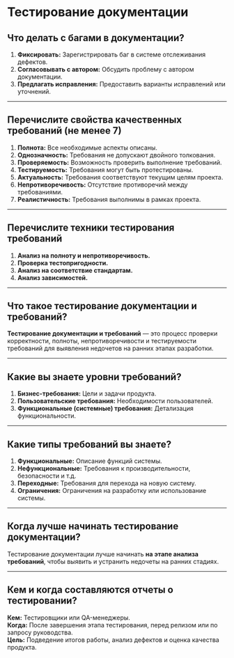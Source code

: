 # Тестирование документации

## Что делать с багами в документации?
1. **Фиксировать:** Зарегистрировать баг в системе отслеживания дефектов.
2. **Согласовывать с автором:** Обсудить проблему с автором документации.
3. **Предлагать исправления:** Предоставить варианты исправлений или уточнений.

---

## Перечислите свойства качественных требований (не менее 7)
1. **Полнота:** Все необходимые аспекты описаны.
2. **Однозначность:** Требования не допускают двойного толкования.
3. **Проверяемость:** Возможность проверить выполнение требований.
4. **Тестируемость:** Требования могут быть протестированы.
5. **Актуальность:** Требования соответствуют текущим целям проекта.
6. **Непротиворечивость:** Отсутствие противоречий между требованиями.
7. **Реалистичность:** Требования выполнимы в рамках проекта.

---

## Перечислите техники тестирования требований
1. **Анализ на полноту и непротиворечивость.**
2. **Проверка тестопригодности.**
3. **Анализ на соответствие стандартам.**
4. **Анализ зависимостей.**

---

## Что такое тестирование документации и требований?
**Тестирование документации и требований** — это процесс проверки корректности, полноты, непротиворечивости и тестируемости требований для выявления недочетов на ранних этапах разработки.

---

## Какие вы знаете уровни требований?
1. **Бизнес-требования:** Цели и задачи продукта.
2. **Пользовательские требования:** Необходимости пользователей.
3. **Функциональные (системные) требования:** Детализация функциональности.

---

## Какие типы требований вы знаете?
1. **Функциональные:** Описание функций системы.
2. **Нефункциональные:** Требования к производительности, безопасности и т.д.
3. **Переходные:** Требования для перехода на новую систему.
4. **Ограничения:** Ограничения на разработку или использование системы.

---

## Когда лучше начинать тестирование документации?
Тестирование документации лучше начинать **на этапе анализа требований**, чтобы выявить и устранить недочеты на ранних стадиях.

---

## Кем и когда составляются отчеты о тестировании?
**Кем:** Тестировщики или QA-менеджеры.  
**Когда:** После завершения этапа тестирования, перед релизом или по запросу руководства.  
**Цель:** Подведение итогов работы, анализ дефектов и оценка качества продукта.